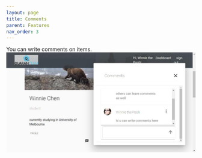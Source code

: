 ```yaml
---
layout: page
title: Comments
parent: Features
nav_order: 3
---
```


You can write comments on items.
![comment](../img/comment.jpg)